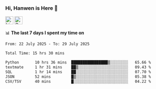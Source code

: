 ### Hi, Hanwen is Here 👋
<p>
	<a href="https://www.linkedin.com/in/liu-hanwen/"><img src="https://img.shields.io/badge/@hanwen-0A66C2?style=flat&logo=LinkedIn&logoColor=white" alt="Linkedin"  height="25px"/></a> 
	<a href="https://scholar.google.com/citations?user=HDF0su0AAAAJ"><img src="https://img.shields.io/badge/scholar-4385FE.svg?&style=plastic&logo=google-scholar&logoColor=white" alt="Google Scholar" height="25px"> </a>
</p>

📊 **The last 7 days I spent my time on** 
<!--START_SECTION:waka-->

```txt
From: 22 July 2025 - To: 29 July 2025

Total Time: 15 hrs 30 mins

Python       10 hrs 36 mins  ████████████████▒░░░░░░░░   65.66 %
textmate     1 hr 31 mins    ██▒░░░░░░░░░░░░░░░░░░░░░░   09.43 %
SQL          1 hr 14 mins    ██░░░░░░░░░░░░░░░░░░░░░░░   07.70 %
JSON         52 mins         █▒░░░░░░░░░░░░░░░░░░░░░░░   05.38 %
CSV/TSV      40 mins         █░░░░░░░░░░░░░░░░░░░░░░░░   04.22 %
```

<!--END_SECTION:waka-->


<!--
**david990917/david990917** is a ✨ _special_ ✨ repository because its `README.md` (this file) appears on your GitHub profile.

Here are some ideas to get you started:

- 🔭 I’m currently working on ...
- 🌱 I’m currently learning ...
- 👯 I’m looking to collaborate on ...
- 🤔 I’m looking for help with ...
- 💬 Ask me about ...
- 📫 How to reach me: ...
- 😄 Pronouns: ...
- ⚡ Fun fact: ...
-->
